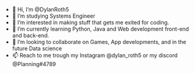 - 👋 Hi, I’m @DylanRoth5
- 📖 I’m studying Systems Engineer
- 👀 I’m interested in making stuff that gets me exited for coding.
- 🌱 I’m currently learning Python, Java and Web development front-end and back-end.
- 💞️ I’m looking to collaborate on Games, App developments, and in the future Data science
- 📫 Reach to me trough my Instagram @dylan_roth5 or my discord @Planning#4789

<!---
DylanRoth5/DylanRoth5 is a ✨ special ✨ repository because its `README.md` (this file) appears on your GitHub profile.
You can click the Preview link to take a look at your changes.
--->
